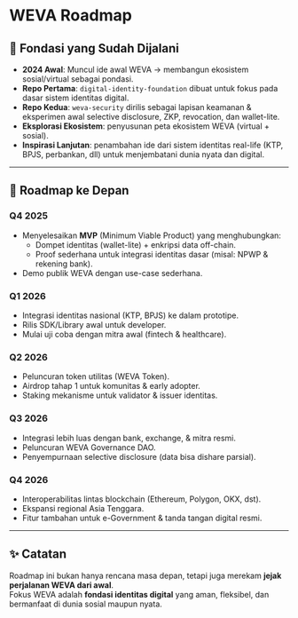 # WEVA Roadmap

## 🏁 Fondasi yang Sudah Dijalani
- **2024 Awal**: Muncul ide awal WEVA → membangun ekosistem sosial/virtual sebagai pondasi.
- **Repo Pertama**: `digital-identity-foundation` dibuat untuk fokus pada dasar sistem identitas digital.
- **Repo Kedua**: `weva-security` dirilis sebagai lapisan keamanan & eksperimen awal selective disclosure, ZKP, revocation, dan wallet-lite.
- **Eksplorasi Ekosistem**: penyusunan peta ekosistem WEVA (virtual + sosial).
- **Inspirasi Lanjutan**: penambahan ide dari sistem identitas real-life (KTP, BPJS, perbankan, dll) untuk menjembatani dunia nyata dan digital.

---

## 🚀 Roadmap ke Depan

### Q4 2025
- Menyelesaikan **MVP** (Minimum Viable Product) yang menghubungkan:
  - Dompet identitas (wallet-lite) + enkripsi data off-chain.
  - Proof sederhana untuk integrasi identitas dasar (misal: NPWP & rekening bank).
- Demo publik WEVA dengan use-case sederhana.

### Q1 2026
- Integrasi identitas nasional (KTP, BPJS) ke dalam prototipe.
- Rilis SDK/Library awal untuk developer.
- Mulai uji coba dengan mitra awal (fintech & healthcare).

### Q2 2026
- Peluncuran token utilitas (WEVA Token).
- Airdrop tahap 1 untuk komunitas & early adopter.
- Staking mekanisme untuk validator & issuer identitas.

### Q3 2026
- Integrasi lebih luas dengan bank, exchange, & mitra resmi.
- Peluncuran WEVA Governance DAO.
- Penyempurnaan selective disclosure (data bisa dishare parsial).

### Q4 2026
- Interoperabilitas lintas blockchain (Ethereum, Polygon, OKX, dst).
- Ekspansi regional Asia Tenggara.
- Fitur tambahan untuk e-Government & tanda tangan digital resmi.

---

## ✨ Catatan
Roadmap ini bukan hanya rencana masa depan, tetapi juga merekam **jejak perjalanan WEVA dari awal**.  
Fokus WEVA adalah **fondasi identitas digital** yang aman, fleksibel, dan bermanfaat di dunia sosial maupun nyata.
